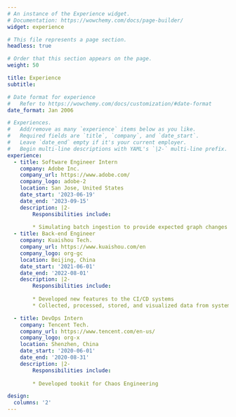 ```yaml
---
# An instance of the Experience widget.
# Documentation: https://wowchemy.com/docs/page-builder/
widget: experience

# This file represents a page section.
headless: true

# Order that this section appears on the page.
weight: 50

title: Experience
subtitle:

# Date format for experience
#   Refer to https://wowchemy.com/docs/customization/#date-format
date_format: Jan 2006

# Experiences.
#   Add/remove as many `experience` items below as you like.
#   Required fields are `title`, `company`, and `date_start`.
#   Leave `date_end` empty if it's your current employer.
#   Begin multi-line descriptions with YAML's `|2-` multi-line prefix.
experience:
  - title: Software Engineer Intern
    company: Adobe Inc.
    company_url: https://www.adobe.com/
    company_logo: adobe-2
    location: San Jose, United States
    date_start: '2023-06-19'
    date_end: '2023-09-15'
    description: |2-
        Responsibilities include:
        
        * Simulating batch ingestion to provide expected graph changes and quantity metrics
  - title: Back-end Engineer
    company: Kuaishou Tech.
    company_url: https://www.kuaishou.com/en
    company_logo: org-gc
    location: Beijing, China
    date_start: '2021-06-01'
    date_end: '2022-08-01'
    description: |2-
        Responsibilities include:
        
        * Developed new features to the CI/CD systems
        * Collected, processed, stored, and visualized data from systems

  - title: DevOps Intern
    company: Tencent Tech.
    company_url: https://www.tencent.com/en-us/
    company_logo: org-x
    location: Shenzhen, China
    date_start: '2020-06-01'
    date_end: '2020-08-31'
    description: |2-
        Responsibilities include:
        
        * Developed tookit for Chaos Engineering

design:
  columns: '2'
---
```

